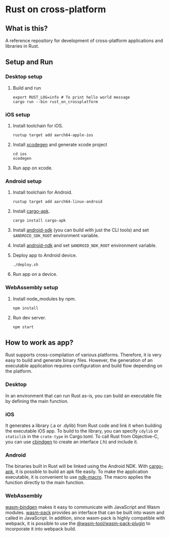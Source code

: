 # Rust on cross-platform
## What is this?
A reference repository for development of cross-platform applications and libraries in Rust.

## Setup and Run

### Desktop setup

 1. Build and run

        export RUST_LOG=info # To print hello world message
        cargo run --bin rust_on_crossplatform

### iOS setup
 1. Install toolchain for iOS.
 
        rustup target add aarch64-apple-ios

 1. Install [xcodegen](https://github.com/yonaskolb/XcodeGen) and generate xcode project

        cd ios
        xcodegen

 1. Run app on xcode.

### Android setup
 1. Install toolchain for Android.
 
        rustup target add aarch64-linux-android

 1. Install [cargo-apk](https://github.com/rust-windowing/android-ndk-rs).
 
        cargo install cargo-apk

 1. Install [android-sdk](https://developer.android.com/studio) (you can build with just the CLI tools) and set `$ANDROID_SDK_ROOT` environment variable.
 1. Install [android-ndk](https://developer.android.com/ndk) and set `$ANDROID_NDK_ROOT` environment variable.
 1. Deploy app to Android device.
 
        ./deploy.sh

 1. Run app on a device.

### WebAssembly setup
 1. Install node_modules by npm.
 
        npm install

 1. Run dev server.
 
        npm start

## How to work as app?
Rust supports cross-compilation of various platforms. Therefore, it is very easy to build and generate binary files.
However, the generation of an executable application requires configuration and build flow depending on the platform.

### Desktop
In an environment that can run Rust as-is, you can build an executable file by defining the main function.

### iOS
It generates a library (.a or .dylib) from Rust code and link it when building the executable iOS app.
To build to the library, you can specify `cdylib` or `staticlib` in the `crate-type` in Cargo.toml.
To call Rust from Objective-C, you can use [cbindgen](https://github.com/eqrion/cbindgen) to create an interface (.h) and include it.

### Android
The binaries built in Rust will be linked using the Android NDK.
With [cargo-apk](https://github.com/rust-windowing/android-ndk-rs/tree/master/cargo-apk), it is possible to build an apk file easily.
To make the application executable, it is convenient to use [ndk-macro](https://github.com/rust-windowing/android-ndk-rs/tree/master/ndk-macro). The macro applies the function directly to the main function.

### WebAssembly
[wasm-bindgen](https://github.com/rustwasm/wasm-bindgen) makes it easy to communicate with JavaScript and Wasm modules.
[wasm-pack](https://github.com/rustwasm/wasm-pack) provides an interface that can be built into wasm and called in JavaScript.
In addition, since wasm-pack is highly compatible with webpack, it is possible to use the [@wasm-tool/wasm-pack-plugin](https://github.com/wasm-tool/wasm-pack-plugin) to incorporate it into webpack build.
